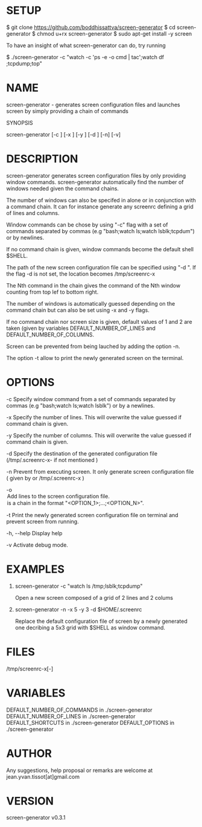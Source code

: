 
# SETUP

$ git clone https://github.com/boddhissattva/screen-generator
$ cd screen-generator
$ chmod u+rx screen-generator
$ sudo apt-get install -y screen

To have an insight of what screen-generator can do, try running

$ ./screen-generator -c "watch -c 'ps -e -o cmd | tac';watch df ;tcpdump;top"   

# NAME

screen-generator - generates screen configuration files and launches screen by simply providing a chain of commands

SYNOPSIS

screen-generator [-c <COMMAND CHAIN>] [-x <X>] [-y <Y>] [-d <DESTINATION PATH>] [-n] [-v]

# DESCRIPTION
 
screen-generator generates screen configuration files by only providing window commands. screen-generator automatically find the number of windows needed given the command chains.

The number of windows can also be specifed in alone or in conjunction with a command chain. It can for instance generate any screenrc defining a grid of <X> lines and <Y> columns.

Window commands can be chose by using "-c" flag with a set of commands separated by commas (e.g "bash;watch ls;watch lsblk;tcpdum") or by newlines. 

If no command chain is given, window commands become the default shell $SHELL.
  
The path of the new screen configuration file can be specified using "-d <DESTINATION PATH>". If the flag -d is not set, the location becomes /tmp/screenrc-<X>x<Y>

The Nth command in the chain gives the command of the Nth window counting from top lef to bottom right.

The number of windows is automatically guessed depending on the command chain but can also be set using -x and -y flags.

If no command chain nor screen size is given, default values of 1 and 2 are taken (given by variables DEFAULT_NUMBER_OF_LINES and DEFAULT_NUMBER_OF_COLUMNS. 

Screen can be prevented from being lauched by adding the option -n.

The option -t allow to print the newly generated screen on the terminal.

# OPTIONS

-c <COMMAND CHAIN>            Specify window command from a set of commands <COMMAND CHAIN> separated by commas (e.g "bash;watch ls;watch lsblk") or by a newlines. 

-x <X>                        Specify the number of lines. This will overwrite the value guessed if command chain is given.

-y <Y>                        Specify the number of columns. This will overwrite the value guessed if command chain is given.

-d <DESTINATION PATH>         Specify the destination of the generated configuration file (/tmp/.screenrc-<X>x<Y>-<ADJUSTED COMMAND CHAIN STRING> if not mentioned )

-n                            Prevent from executing screen. It only generate screen configuration file ( given by <DESTINATION PATH> or /tmp/.screenrc-<X>x<Y> )

-o <OPTION CHAIN>             Add lines to the screen configuration file. <OPTION CHAIN> is a chain in the format "<OPTION_1>;...;<OPTION_N>". 

-t                            Print the newly generated screen configuration file on terminal and prevent screen from running.

-h, --help                    Display help

-v                            Activate debug mode. 

# EXAMPLES

1) screen-generator -c "watch ls /tmp;lsblk;tcpdump"   
 
   Open a new screen composed of a grid of 2 lines and 2 colums

2) screen-generator -n -x 5 -y 3 -d $HOME/.screenrc

   Replace the default configuration file of screen by a newly generated one decribing a 5x3 grid with $SHELL as window command.

# FILES

/tmp/screenrc-<X>x<Y>[-<COMMAND-CHAIN>]

# VARIABLES

DEFAULT_NUMBER_OF_COMMANDS in ./screen-generator     
DEFAULT_NUMBER_OF_LINES in ./screen-generator     
DEFAULT_SHORTCUTS in ./screen-generator
DEFAULT_OPTIONS in ./screen-generator

# AUTHOR

Any suggestions, help proposal or remarks are welcome at jean.yvan.tissot[at]gmail.com

# VERSION

screen-generator v0.3.1

